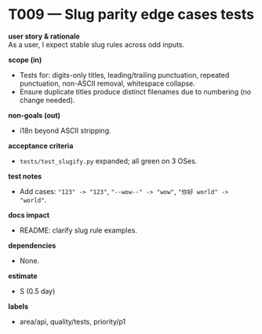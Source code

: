# T009 — Slug parity edge cases tests

**user story & rationale**  
As a user, I expect stable slug rules across odd inputs.

**scope (in)**

- Tests for: digits-only titles, leading/trailing punctuation, repeated
  punctuation, non-ASCII removal, whitespace collapse.
- Ensure duplicate titles produce distinct filenames due to numbering (no
  change needed).

**non-goals (out)**

- i18n beyond ASCII stripping.

**acceptance criteria**

- `tests/test_slugify.py` expanded; all green on 3 OSes.

**test notes**

- Add cases: `"123" -> "123"`, `"--wow--" -> "wow"`, `"你好 world" ->
  "world"`.

**docs impact**

- README: clarify slug rule examples.

**dependencies**

- None.

**estimate**

- S (0.5 day)

**labels**

- area/api, quality/tests, priority/p1
